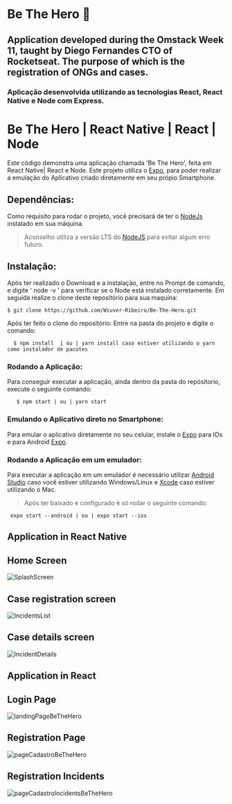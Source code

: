 # Be The Hero :purple_heart:
## Application developed during the Omstack Week 11, taught by Diego Fernandes CTO of Rocketseat. The purpose of which is the registration of ONGs and cases.
### Aplicação desenvolvida utilizando as tecnologias React, React Native e Node com Express.

# Be The Hero | React Native  | React | Node
 Este código demonstra  uma aplicação chamada 'Be The Hero', feita em React Native| React e Node.
 Este projeto utiliza o [Expo](https://expo.io/), para poder realizar a emulação do Aplicativo criado diretamente em seu própio Smartphone.
 
## Dependências:
Como requisito para rodar o projeto, você precisará de ter o [NodeJs](https://nodejs.org/en/) instalado em sua máquina.
 > Aconselho utiliza a versão LTS do [NodeJS](https://nodejs.org/en/) para evitar algum erro futuro.
 
 ## Instalação:
 Após ter realizado o Download e a instalação,  entre no Prompt de comando, e digite ' node -v ' para verificar se o Node está instalado corretamente.
  Em seguida realize o clone deste repositório para sua maquina:
  ```git
  $ git clone https://github.com/Wiuver-Ribeiro/Be-The-Hero.git
  ```
  Após ter feito o clone do repositório: Entre na pasta do projeto e digite o comando:
  
  ```git
    $ npm install  | ou | yarn install caso estiver utilizando o yarn como instalador de pacotes
  ```
 ### Rodando a Aplicação:
 Para conseguir executar a aplicação, ainda dentro da pasta do repósitorio, execute o seguinte comando:
 
 ```git
    $ npm start | ou | yarn start
 ```
 ### Emulando o Aplicativo direto no Smartphone:
 Para emular o aplicativo diretamente no seu celular, instale o [Expo](https://apps.apple.com/br/app/expo-client/id982107779) para IOs
 e para Android [Expo](https://play.google.com/store/apps/details?id=host.exp.exponent&hl=pt_BR).
 
 ### Rodando a Aplicação em um emulador:
 Para executar a aplicação em um emulador é necessário utilizar [Android Studio](https://developer.android.com/studio) caso você estiver utilizando Windows/Linux
 e [Xcode](https://developer.apple.com/xcode/) caso estiver utilizando o Mac.
 
 > Após ter baixado e configurado é só rodar o seguinte comando:
 ```expo
  expo start --android | ou | expo start --ios
 ```

## Application in React Native
## Home Screen
![SplashScreen](https://user-images.githubusercontent.com/52933241/89835079-678b7400-db3a-11ea-8909-f9cbca60567a.jpg)
## Case registration screen
![IncidentsList](https://user-images.githubusercontent.com/52933241/89835081-68bca100-db3a-11ea-8ec6-1b2c0bfbb162.PNG)
## Case details screen
![IncidentDetails](https://user-images.githubusercontent.com/52933241/89835076-665a4700-db3a-11ea-97cb-ae212914bd23.PNG)

## Application in React
## Login Page
![landingPageBeTheHero](https://user-images.githubusercontent.com/52933241/89838041-9e648880-db40-11ea-9eb3-cfa2fbc63f3c.png)

## Registration Page
![pageCadastroBeTheHero](https://user-images.githubusercontent.com/52933241/89838036-9b699800-db40-11ea-90b3-ae0130be77c1.png)

## Registration Incidents
![pageCadastroIncidentsBeTheHero](https://user-images.githubusercontent.com/52933241/89838040-9d335b80-db40-11ea-924a-7d812657ba0a.png)



